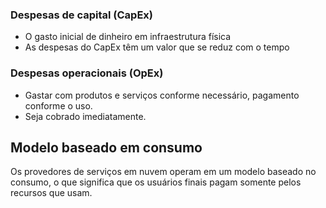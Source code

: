 
### Despesas de capital (CapEx)

- O gasto inicial de dinheiro em infraestrutura física
- As despesas do CapEx têm um valor que se reduz com o tempo

### Despesas operacionais (OpEx)

- Gastar com produtos e serviços conforme necessário, pagamento conforme o uso.
- Seja cobrado imediatamente. 

## Modelo baseado em consumo

Os provedores de serviços em nuvem operam em um modelo baseado no consumo, o que significa que os usuários finais pagam somente pelos recursos que usam.